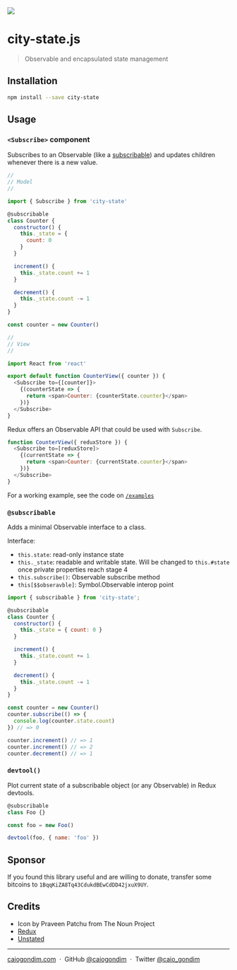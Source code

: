 <img src="https://file-erjgqauviw.now.sh">

# city-state.js

> Observable and encapsulated state management

## Installation

```bash
npm install --save city-state
```

## Usage

### `<Subscribe>` component

Subscribes to an Observable (like a [subscribable](#@subscribable)) and updates
children whenever there is a new value.

```js
//
// Model
//

import { Subscribe } from 'city-state'

@subscribable
class Counter {
  constructor() {
    this._state = {
      count: 0
    }
  }

  increment() {
    this._state.count += 1
  }

  decrement() {
    this._state.count -= 1
  }
}

const counter = new Counter()

//
// View
//

import React from 'react'

export default function CounterView({ counter }) {
  <Subscribe to={[counter]}>
    {(counterState => {
      return <span>Counter: {counterState.counter}</span>
    })}
  </Subscribe>
}
```

Redux offers an Observable API that could be used with `Subscribe`.

```js
function CounterView({ reduxStore }) {
  <Subscribe to=[reduxStore]>
    {(currentState => {
      return <span>Counter: {currentState.counter}</span>
    })}
  </Subscribe>
}
```

For a working example, see the code on [`/examples`](/examples/index.js)

### `@subscribable`

Adds a minimal Observable interface to a class.

Interface:

- `this.state`: read-only instance state
- `this._state`: readable and writable state. Will be changed to `this.#state` once private properties reach stage 4
- `this.subscribe()`: Observable subscribe method
- `this[$$obseravble]`: Symbol.Observable interop point

```js
import { subscribable } from 'city-state';

@subscribable
class Counter {
  constructor() {
    this._state = { count: 0 }
  }

  increment() {
    this._state.count += 1
  }

  decrement() {
    this._state.count -= 1
  }
}

const counter = new Counter()
counter.subscribe(() => {
  console.log(counter.state.count)
}) // => 0

counter.increment() // => 1
counter.increment() // => 2
counter.decrement() // => 1
```

### `devtool()`

Plot current state of a subscribable object (or any Observable) in Redux devtools.

```js
@subscribable
class Foo {}

const foo = new Foo()

devtool(foo, { name: 'foo' })
```

## Sponsor

If you found this library useful and are willing to donate, transfer some
bitcoins to `1BqqKiZA8Tq43CdukdBEwCdDD42jxuX9UY`.

## Credits

- Icon by Praveen Patchu from The Noun Project
- [Redux](https://github.com/reduxjs/redux)
- [Unstated](https://github.com/jamiebuilds/unstated)

---

[caiogondim.com](https://caiogondim.com) &nbsp;&middot;&nbsp;
GitHub [@caiogondim](https://github.com/caiogondim) &nbsp;&middot;&nbsp;
Twitter [@caio_gondim](https://twitter.com/caio_gondim)